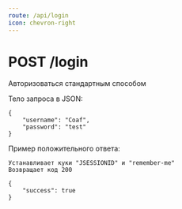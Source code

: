 ```yaml
---
route: /api/login
icon: chevron-right
---
```


# POST /login
Авторизоваться стандартным способом

Тело запроса в JSON:
```
{
    "username": "Coaf",
    "password": "test"
}
```

Пример положительного ответа:
```
Устанавливает куки "JSESSIONID" и "remember-me"
Возвращает код 200
```

```
{
    "success": true
}
```